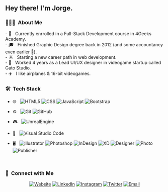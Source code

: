<h2> Hey there! I'm Jorge.</h2>

<h3> 👨🏻‍💻 &nbsp;About Me </h3>
- 🌱 &nbsp; Currently enrrolled in a Full-Stack Development course in 4Geeks Academy. <br>
- 🎓 &nbsp; Finished Graphic Design degree back in 2012 (and some accountancy even earlier 🤢). <br>
- ☀️ &nbsp; Starting a new career path in web development. <br>
- 👾 &nbsp; Worked 4 years as a Lead UI/UX designer in videogame startup called Gato Studio.<br>
- ✈️ &nbsp; I like airplanes & 16-bit videogames.<br>

<h3> 🛠 &nbsp;Tech Stack</h3>

- 🌐 &nbsp;
  ![HTML5](https://img.shields.io/badge/-HTML5-333333?style=flat&logo=HTML5)
  ![CSS](https://img.shields.io/badge/-CSS-333333?style=flat&logo=CSS3&logoColor=1572B6)
  ![JavaScript](https://img.shields.io/badge/-JavaScript-333333?style=flat&logo=javascript)
  ![Bootstrap](https://img.shields.io/badge/-Bootstrap-333333?style=flat&logo=bootstrap&logoColor=563D7C)

- ⚙️ &nbsp;
  ![Git](https://img.shields.io/badge/-Git-333333?style=flat&logo=git)
  ![GitHub](https://img.shields.io/badge/-GitHub-333333?style=flat&logo=github)
  
- 🎮 &nbsp;
  ![UnrealEngine](https://img.shields.io/badge/-Unreal%20Engine-333333?style=flat&logo=unreal-engine)
  
- 🔧 &nbsp;
  ![Visual Studio Code](https://img.shields.io/badge/-Visual%20Studio%20Code-333333?style=flat&logo=visual-studio-code&logoColor=007ACC)

- 🖥 &nbsp;
  ![Illustrator](https://img.shields.io/badge/-Illustrator-333333?style=flat&logo=adobe-illustrator)
  ![Photoshop](https://img.shields.io/badge/-Photoshop-333333?style=flat&logo=adobe-photoshop)
  ![InDesign](https://img.shields.io/badge/-InDesign-333333?style=flat&logo=adobe-indesign)
  ![XD](https://img.shields.io/badge/-Adobe%20XD-333333?style=flat&logo=adobe-xd)
  ![Designer](https://img.shields.io/badge/-Designer-333333?style=flat&logo=affinity-designer&logoColor=4AC8F8)
  ![Photo](https://img.shields.io/badge/-Photo-333333?style=flat&logo=affinity-photo&logoColor=F18BFF)
  ![Publisher](https://img.shields.io/badge/-Publisher-333333?style=flat&logo=affinity-publisher&logoColor=C9274C)
  
<br/>


<h3> 💖 &nbsp;Connect with Me </h3>

<p align="center">
<a href="#"><img alt="Website" src="https://img.shields.io/badge/Website-coming%20soon!-blue?style=flat-square&logo=google-chrome"></a>
<a href="https://www.linkedin.com/in/jorgeluispardo/"><img alt="LinkedIn" src="https://img.shields.io/badge/Jorge%20Pardo-blue?style=flat-square&logo=linkedin"></a>
<a href="https://www.instagram.com/jorgepardo/"><img alt="Instagram" src="https://img.shields.io/badge/jorgepardo-blue?style=flat-square&logo=instagram"></a>
<a href="https://twitter.com/jorgepardor"><img alt="Twitter" src="https://img.shields.io/badge/jorgepardor-blue?style=flat-square&logo=twitter"></a>
<a href="mailto:iamjorgepardo@gmail.com"><img alt="Email" src="https://img.shields.io/badge/gmail-blue?style=flat-square&logo=gmail"></a>
</p>
